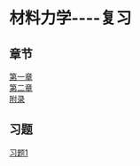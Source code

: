 # 材料力学----复习

## 章节
[第一章](./材料力学-第一章.md)    
[第二章](./材料力学-第二章.md)    
[附录](./材料力学-附录.md)   
## 习题
[习题1](./材料力学-习题1.md)    
